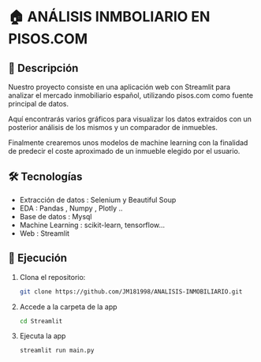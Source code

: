 # 🏠 ANÁLISIS INMBOLIARIO EN PISOS.COM 


## 📌 Descripción
Nuestro proyecto consiste en una aplicación web con Streamlit para analizar el mercado inmobiliario español, utilizando pisos.com como fuente principal de datos. 

Aquí encontrarás varios gráficos para visualizar los datos extraidos con un posterior análisis de los mismos y un comparador de inmuebles.

Finalmente crearemos unos modelos de machine learning con la finalidad de predecir el coste aproximado de un inmueble elegido por el usuario.


## 🛠️ Tecnologías
- Extracción de datos : Selenium y  Beautiful Soup
- EDA : Pandas , Numpy , Plotly ..
- Base de datos : Mysql
- Machine Learning : scikit-learn, tensorflow...
- Web : Streamlit

## 🚀 Ejecución

1. Clona el repositorio:
   ```sh
   git clone https://github.com/JM181998/ANALISIS-INMOBILIARIO.git

2. Accede a la carpeta de la app
    ```sh
   cd Streamlit
   
3. Ejecuta la app
    ```sh
   streamlit run main.py
   

